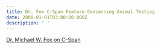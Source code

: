 ```yaml
---
title: Dr. Fox C-Span Feature Concerning Animal Testing
date: 2000-01-01T03:00:00.000Z
description: ' '
---
```

[Dr. Michael W. Fox on C-Span](https://www.c-span.org/person/?michaelfox)
